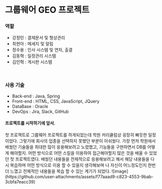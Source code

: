 <h1>그룹웨어 GEO 프로젝트</h1>

<h3>역할</h3>
<ul>
  <li>강정민 : 결제문서 및 형상관리</li>
  <li>최현아 : 메세지 및 알림</li>
  <li>정수용 : 인사 시스템 및 연차, 출결</li>
  <li>김동혁 : 일정관리 시스템</li>
  <li>김인혁 : 게시판 시스템</li>
</ul>

<br>


<h3>사용 기술</h3> 
  <ul>
    <li>Back-end : Java, Spring</li>
    <li>Front-end : HTML, CSS, JavaScript, JQuery</li>
    <li>DataBase : Oracle</li>
    <li>DevOps : Jira, Slack, GitHub</li>
  </ul>

  <h4>프로젝트를 시작하기에 앞서.</h4>
  첫 프로젝트로 그룹웨어 프로젝트를 하게되었는데 학원 커리큘럼상 굉장히 빠듯한 일정이었다.
  그렇기에 회사의 업종을 선택하지 못했던 부분이 아쉬웠다.
  가장 먼저 학원에서 배웠던 기술들을 최대한 많이 응용해보려고 노렸했고, 기능들을 구현하면서 DB를 어떻게 해야할지. 어떤 방식으로 어떤 스킬을 이용하여 접근해야할지 많은 것을 배울 수 있었던
  첫 프로젝트였다. 
  배웠던 내용들을 전체적으로 응용해보려고 해서 해당 내용들을 다시 복습하며 어떤 방식으로 이용 할 수 있을지 생각해보며 나 자신이 어느정도인지 한번 더 느꼈고 전체적인 내용들을 복습 할 수 있는 계기가 되었다.
![image](https://github.com/user-attachments/assets/f77aaad9-c823-4553-9bab-3cbfa7eacc39)


  
